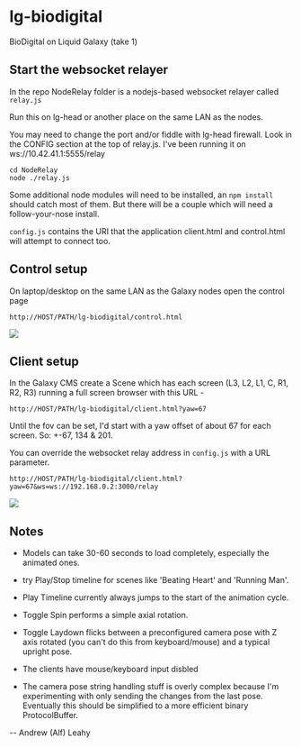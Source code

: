 # lg-biodigital

BioDigital on Liquid Galaxy (take 1)

## Start the websocket relayer

In the repo NodeRelay folder is a nodejs-based websocket relayer called ```relay.js```

Run this on lg-head or another place on the same LAN as the nodes.

You may need to change the port and/or fiddle with lg-head firewall. Look in the CONFIG section at the top of relay.js.
I've been running it on ws://10.42.41.1:5555/relay

```
cd NodeRelay
node ./relay.js
```

Some additional node modules will need to be installed, an ```npm install``` should catch most of them.
But there will be a couple which will need a follow-your-nose install.

```config.js``` contains the URI that the application client.html and control.html will attempt to connect too.


## Control setup

On laptop/desktop on the same LAN as the Galaxy nodes open the control page

```
http://HOST/PATH/lg-biodigital/control.html
```

![](BioControl1.jpg)

## Client setup

In the Galaxy CMS create a Scene which has each screen (L3, L2, L1, C, R1, R2, R3) running a full screen browser with this URL -

```
http://HOST/PATH/lg-biodigital/client.html?yaw=67
```

Until the fov can be set, I'd start with a yaw offset of about 67 for each screen. So: +-67, 134 & 201.

You can override the websocket relay address in ```config.js``` with a URL parameter.

``` 
http://HOST/PATH/lg-biodigital/client.html?yaw=67&ws=ws://192.168.0.2:3000/relay
```

![](BioClient1.jpg)

## Notes

* Models can take 30-60 seconds to load completely, especially the animated ones.

* try Play/Stop timeline for scenes like 'Beating Heart' and 'Running Man'.

* Play Timeline currently always jumps to the start of the animation cycle.

* Toggle Spin performs a simple axial rotation.

* Toggle Laydown flicks between a preconfigured camera pose with Z axis rotated (you can't do this from keyboard/mouse) and a typical upright pose.

* The clients have mouse/keyboard input disbled

* The camera pose string handling stuff is overly complex because I'm experimenting with only sending the changes from the last pose. Eventually this should be simplified to a more efficient binary ProtocolBuffer.

-- 
Andrew (Alf) Leahy
